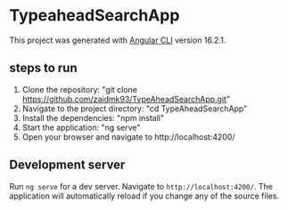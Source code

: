 # TypeaheadSearchApp

This project was generated with [Angular CLI](https://github.com/angular/angular-cli) version 16.2.1.

## steps to run
1. Clone the repository: "git clone https://github.com/zaidmk93/TypeAheadSearchApp.git"
2. Navigate to the project directory:   "cd TypeAheadSearchApp"
3. Install the dependencies:    "npm install"
4. Start the application:    "ng serve"
5. Open your browser and navigate to http://localhost:4200/

## Development server

Run `ng serve` for a dev server. Navigate to `http://localhost:4200/`. The application will automatically reload if you change any of the source files.

